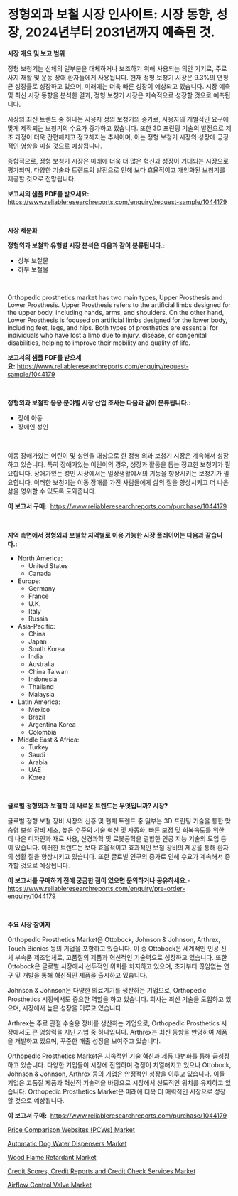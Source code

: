 <p><h1>정형외과 보철 시장 인사이트: 시장 동향, 성장, 2024년부터 2031년까지 예측된 것.</h1></p><p><strong>시장 개요 및 보고 범위</strong></p>
<p><p>정형 보청기는 신체의 일부분을 대체하거나 보조하기 위해 사용되는 의안 기기로, 주로 사지 재활 및 운동 장애 환자들에게 사용됩니다. 현재 정형 보청기 시장은 9.3%의 연평균 성장률로 성장하고 있으며, 미래에는 더욱 빠른 성장이 예상되고 있습니다. 시장 예측 및 최신 시장 동향을 분석한 결과, 정형 보청기 시장은 지속적으로 성장할 것으로 예측됩니다.</p><p>시장의 최신 트렌드 중 하나는 사용자 정의 보청기의 증가로, 사용자의 개별적인 요구에 맞게 제작되는 보청기의 수요가 증가하고 있습니다. 또한 3D 프린팅 기술의 발전으로 제조 과정이 더욱 간편해지고 정교해지는 추세이며, 이는 정형 보청기 시장의 성장에 긍정적인 영향을 미칠 것으로 예상됩니다.</p><p>종합적으로, 정형 보청기 시장은 미래에 더욱 더 많은 혁신과 성장이 기대되는 시장으로 평가되며, 다양한 기술과 트렌드의 발전으로 인해 보다 효율적이고 개인화된 보청기를 제공할 것으로 전망됩니다.</p></p>
<p><strong>보고서의 샘플 PDF를 받으세요:</strong> <a href="https://www.reliableresearchreports.com/enquiry/request-sample/1044179">https://www.reliableresearchreports.com/enquiry/request-sample/1044179</a></p>
<p>&nbsp;</p>
<p><strong>시장 세분화</strong></p>
<p><strong>정형외과 보철학 유형별 시장 분석은 다음과 같이 분류됩니다.:</strong></p>
<p><ul><li>상부 보철물</li><li>하부 보철물</li></ul></p>
<p>&nbsp;</p>
<p><p>Orthopedic prosthetics market has two main types, Upper Prosthesis and Lower Prosthesis. Upper Prosthesis refers to the artificial limbs designed for the upper body, including hands, arms, and shoulders. On the other hand, Lower Prosthesis is focused on artificial limbs designed for the lower body, including feet, legs, and hips. Both types of prosthetics are essential for individuals who have lost a limb due to injury, disease, or congenital disabilities, helping to improve their mobility and quality of life.</p></p>
<p><strong>보고서의 샘플 PDF를 받으세요:</strong>&nbsp;<a href="https://www.reliableresearchreports.com/enquiry/request-sample/1044179">https://www.reliableresearchreports.com/enquiry/request-sample/1044179</a></p>
<p>&nbsp;</p>
<p><strong> 정형외과 보철학 응용 분야별 시장 산업 조사는 다음과 같이 분류됩니다.:</strong></p>
<p><ul><li>장애 아동</li><li>장애인 성인</li></ul></p>
<p>&nbsp;</p>
<p><p>이동 장애가있는 어린이 및 성인을 대상으로 한 정형 외과 보청기 시장은 계속해서 성장하고 있습니다. 특히 장애가있는 어린이의 경우, 성장과 활동을 돕는 정교한 보청기가 필요합니다. 장애가있는 성인 시장에서는 일상생활에서의 기능을 향상시키는 보청기가 필요합니다. 이러한 보청기는 이동 장애를 가진 사람들에게 삶의 질을 향상시키고 더 나은 삶을 영위할 수 있도록 도와줍니다.</p></p>
<p><strong>이 보고서 구매:</strong>&nbsp; <a href="https://www.reliableresearchreports.com/purchase/1044179">https://www.reliableresearchreports.com/purchase/1044179</a></p>
<p>&nbsp;</p>
<p><strong>지역 측면에서 정형외과 보철학 지역별로 이용 가능한 시장 플레이어는 다음과 같습니다.:</strong></p>
<p><ul>
    <li>
        North America:
        <ul>
            <li>United States</li>
            <li>Canada</li>
        </ul>
    </li>
    <li>
        Europe:
        <ul>
            <li>Germany</li>
            <li>France</li>
            <li>U.K.</li>
            <li>Italy</li>
            <li>Russia</li>
        </ul>
    </li>
    <li>
        Asia-Pacific:
        <ul>
            <li>China</li>
            <li>Japan</li>
            <li>South Korea</li>
            <li>India</li>
            <li>Australia</li>
            <li>China Taiwan</li>
            <li>Indonesia</li>
            <li>Thailand</li>
            <li>Malaysia</li>
        </ul>
    </li>
    <li>
        Latin America:
        <ul>
            <li>Mexico</li>
            <li>Brazil</li>
            <li>Argentina Korea</li>
            <li>Colombia</li>
        </ul>
    </li>
    <li>
        Middle East & Africa:
        <ul>
            <li>Turkey</li>
            <li>Saudi</li>
            <li>Arabia</li>
            <li>UAE</li>
            <li>Korea</li>
        </ul>
    </li>
    </ul></p>
<p>&nbsp;</p>
<p><strong>글로벌 정형외과 보철학 의 새로운 트렌드는 무엇입니까? 시장?</strong></p>
<p><p>글로벌 정형 보철 장비 시장의 신흥 및 현재 트렌드 중 일부는 3D 프린팅 기술을 통한 맞춤형 보철 장비 제조, 높은 수준의 기술 혁신 및 자동화, 빠른 보정 및 회복속도를 위한 더 나은 디자인과 재료 사용, 신경과학 및 로봇공학을 결합한 인공 지능 기술의 도입 등이 있습니다. 이러한 트렌드는 보다 효율적이고 효과적인 보철 장비의 제공을 통해 환자의 생활 질을 향상시키고 있습니다. 또한 글로벌 인구의 증가로 인해 수요가 계속해서 증가할 것으로 예상됩니다.</p></p>
<p><strong>이 보고서를 구매하기 전에 궁금한 점이 있으면 문의하거나 공유하세요.</strong>- <a href="https://www.reliableresearchreports.com/enquiry/pre-order-enquiry/1044179">https://www.reliableresearchreports.com/enquiry/pre-order-enquiry/1044179</a></p>
<p>&nbsp;</p>
<p><strong>주요 시장 참여자</strong></p>
<p><p>Orthopedic Prosthetics Market은 Ottobock, Johnson & Johnson, Arthrex, Touch Bionics 등의 기업을 포함하고 있습니다. 이 중 Ottobock은 세계적인 인공 신체 부속품 제조업체로, 고품질의 제품과 혁신적인 기술력으로 성장하고 있습니다. 또한 Ottobock은 글로벌 시장에서 선두적인 위치를 차지하고 있으며, 초기부터 끊임없는 연구 및 개발을 통해 혁신적인 제품을 출시하고 있습니다. </p><p>Johnson & Johnson은 다양한 의료기기를 생산하는 기업으로, Orthopedic Prosthetics 시장에서도 중요한 역할을 하고 있습니다. 회사는 최신 기술을 도입하고 있으며, 시장에서 높은 성장을 이루고 있습니다. </p><p>Arthrex는 주로 관절 수술용 장비를 생산하는 기업으로, Orthopedic Prosthetics 시장에서도 큰 영향력을 지닌 기업 중 하나입니다. Arthrex는 최신 동향을 반영하여 제품을 개발하고 있으며, 꾸준한 매출 성장을 보여주고 있습니다. </p><p>Orthopedic Prosthetics Market은 지속적인 기술 혁신과 제품 다변화를 통해 급성장하고 있습니다. 다양한 기업들이 시장에 진입하며 경쟁이 치열해지고 있으나 Ottobock, Johnson & Johnson, Arthrex 등의 기업은 안정적인 성장을 이루고 있습니다. 이들 기업은 고품질 제품과 혁신적 기술력을 바탕으로 시장에서 선도적인 위치를 유지하고 있습니다. Orthopedic Prosthetics Market은 미래에 더욱 더 매력적인 시장으로 성장할 것으로 예상됩니다.</p></p>
<p><strong>이 보고서 구매:</strong>&nbsp;&nbsp;<a href="https://www.reliableresearchreports.com/purchase/1044179">https://www.reliableresearchreports.com/purchase/1044179</a></p>
<p><p><a href="https://cautious-neon-760.notion.site/Price-Comparison-Websites-PCWs-Market-Research-Report-Provides-thorough-Industry-Overview-which-o-fdd7f0280d924c669934379f31674ee9">Price Comparison Websites (PCWs) Market</a></p><p><a href="https://frill-swim-3cd.notion.site/Automatic-Dog-Water-Dispensers-Market-Size-Global-Industry-Overview-Market-Segmentation-and-Foreca-7563277d12f84bb98270ec146cdf129f">Automatic Dog Water Dispensers Market</a></p><p><a href="https://github.com/gdfhhhj/Market-Research-Report-List-3/blob/main/wood-flame-retardant-market.md">Wood Flame Retardant Market</a></p><p><a href="https://view.publitas.com/reportprime-1/credit-scores-credit-reports-and-credit-check-services-market-provides-a-comprehensive-analysis-including-a-macro-overview-of-the-market-as-well-as-micro-details-such-as-market-size-and-competitive-landscape/">Credit Scores, Credit Reports and Credit Check Services Market</a></p><p><a href="https://issuu.com/reportprime-2/docs/airflow-control-valve-market-size-2030.pptx">Airflow Control Valve Market</a></p></p>
